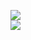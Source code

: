 [![](https://img.shields.io/badge/Made%20With-Github%20Spray-lightgrey.svg?style=for-the-badge&logo=github)](https://github.com/Annihil/github-spray#26795)  
[![](https://i.imgur.com/2DrTn0Z.gif)](https://github.com/Annihil/github-spray)